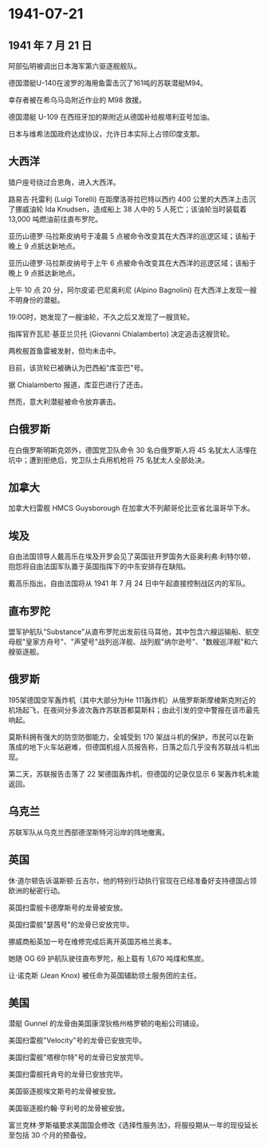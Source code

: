 # 1941-07-21

## 1941 年 7 月 21 日

阿部弘明被调出日本海军第六驱逐舰舰队。

德国潜艇U-140在波罗的海用鱼雷击沉了161吨的苏联潜艇M94。

幸存者被在希乌马岛附近作业的 M98 救援。

德国潜艇 U-109 在西班牙加的斯附近从德国补给舰塔利亚号加油。

日本与维希法国政府达成协议，允许日本实际上占领印度支那。

## 大西洋

猎户座号绕过合恩角，进入大西洋。

路易吉·托雷利 (Luigi Torelli) 在距摩洛哥拉巴特以西约 400
公里的大西洋上击沉了挪威油轮 Ida Knudsen，造成船上 38 人中的 5
人死亡；该油轮当时装载着 13,000 吨燃油前往直布罗陀。

亚历山德罗·马拉斯皮纳号于凌晨 5
点被命令改变其在大西洋的巡逻区域；该船于晚上 9 点抵达新地点。

亚历山德罗·马拉斯皮纳号于上午 6
点被命令改变其在大西洋的巡逻区域；该船于晚上 9 点抵达新地点。

上午 10 点 20 分，阿尔皮诺·巴尼奥利尼 (Alpino Bagnolini)
在大西洋上发现一艘不明身份的潜艇。

19:00时，她发现了一艘油轮，不久之后又发现了一艘货轮。

指挥官乔瓦尼·基亚兰贝托 (Giovanni Chialamberto) 决定追击这艘货轮。

两枚舰首鱼雷被发射，但均未击中。

目前，该货轮已被确认为巴西船"库亚巴"号。

据 Chialamberto 报道，库亚巴进行了还击。

然而，意大利潜艇被命令放弃袭击。

## 白俄罗斯

在白俄罗斯明斯克郊外，德国党卫队命令 30 名白俄罗斯人将 45
名犹太人活埋在坑中；遭到拒绝后，党卫队士兵用机枪将 75 名犹太人全部处决。

## 加拿大

加拿大扫雷舰 HMCS Guysborough 在加拿大不列颠哥伦比亚省北温哥华下水。

## 埃及

自由法国领导人戴高乐在埃及开罗会见了英国驻开罗国务大臣奥利弗·利特尔顿，抱怨将自由法国军队置于英国指挥下的中东安排存在缺陷。

戴高乐指出，自由法国将从 1941 年 7 月 24 日中午起直接控制战区内的军队。

## 直布罗陀

盟军护航队"Substance"从直布罗陀出发前往马耳他，其中包含六艘运输船、航空母舰"皇家方舟号"、"声望号"战列巡洋舰、战列舰"纳尔逊号"、"数艘巡洋舰"和六艘驱逐舰。

## 俄罗斯

195架德国空军轰炸机（其中大部分为He
111轰炸机）从俄罗斯斯摩棱斯克附近的机场起飞，在夜间分多波次轰炸苏联首都莫斯科；由此引发的空中警报在该市最先响起。

莫斯科拥有强大的防空防御能力，全城受到 170
架战斗机的保护，市民可以在新落成的地下火车站避难，但德国机组人员报告称，日落之后几乎没有苏联战斗机出现。

第二天，苏联报告击落了 22 架德国轰炸机，但德国的记录仅显示 6
架轰炸机未能返回。

## 乌克兰

苏联军队从乌克兰西部德涅斯特河沿岸的阵地撤离。

## 英国

休·道尔顿告诉温斯顿·丘吉尔，他的特别行动执行官现在已经准备好支持德国占领欧洲的秘密行动。

英国扫雷舰卡德摩斯号的龙骨被安放。

英国扫雷舰"瑟茜号"的龙骨已安放完毕。

挪威商船英加一号在维修完成后离开英国苏格兰奥本。

她随 OG 69 护航队驶往直布罗陀，船上载有 1,670 吨煤和焦炭。

让·诺克斯 (Jean Knox) 被任命为英国辅助领土服务团的主任。

## 美国

潜艇 Gunnel 的龙骨由美国康涅狄格州格罗顿的电船公司铺设。

美国扫雷舰"Velocity"号的龙骨已安放完毕。

美国扫雷舰"塔穆尔特"号的龙骨已安放完毕。

美国扫雷舰托肯号的龙骨已安放完毕。

美国驱逐舰埃文斯号的龙骨被安放。

美国驱逐舰约翰·亨利号的龙骨被安放。

富兰克林·罗斯福要求美国国会修改《选择性服务法》，将服役期从一年的现役延长至包括
30 个月的预备役。

